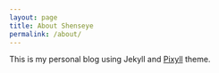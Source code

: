 ```yaml
---
layout: page
title: About Shenseye
permalink: /about/
---
```


This is my personal blog using Jekyll and [Pixyll](http://pixyll.com/) theme.

